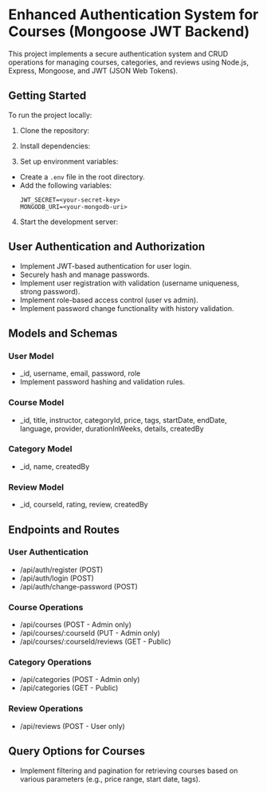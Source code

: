 # Enhanced Authentication System for Courses (Mongoose JWT Backend)

This project implements a secure authentication system and CRUD operations for managing courses, categories, and reviews using Node.js, Express, Mongoose, and JWT (JSON Web Tokens).

## Getting Started

To run the project locally:

1. Clone the repository:

2. Install dependencies:

3. Set up environment variables:
- Create a `.env` file in the root directory.
- Add the following variables:
  ```
  JWT_SECRET=<your-secret-key>
  MONGODB_URI=<your-mongodb-uri>
  ```

4. Start the development server:

## User Authentication and Authorization

- Implement JWT-based authentication for user login.
- Securely hash and manage passwords.
- Implement user registration with validation (username uniqueness, strong password).
- Implement role-based access control (user vs admin).
- Implement password change functionality with history validation.

## Models and Schemas

### User Model

- _id, username, email, password, role
- Implement password hashing and validation rules.

### Course Model

- _id, title, instructor, categoryId, price, tags, startDate, endDate, language, provider, durationInWeeks, details, createdBy

### Category Model

- _id, name, createdBy

### Review Model

- _id, courseId, rating, review, createdBy

## Endpoints and Routes

### User Authentication

- /api/auth/register (POST)
- /api/auth/login (POST)
- /api/auth/change-password (POST)

### Course Operations

- /api/courses (POST - Admin only)
- /api/courses/:courseId (PUT - Admin only)
- /api/courses/:courseId/reviews (GET - Public)

### Category Operations

- /api/categories (POST - Admin only)
- /api/categories (GET - Public)

### Review Operations

- /api/reviews (POST - User only)

## Query Options for Courses

- Implement filtering and pagination for retrieving courses based on various parameters (e.g., price range, start date, tags).
